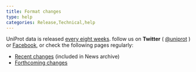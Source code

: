 ```yaml
---
title: Format changes
type: help
categories: Release,Technical,help
---
```


UniProt data is released [every eight weeks](https://www.uniprot.org/help/synchronization). follow us on **Twitter** ( [@uniprot](https://twitter.com/uniprot) ) or [Facebook](https://facebook.com/uniprot.org), or check the following pages regularly:

-   [Recent changes](https://www.uniprot.org/news) (included in News archive)
-   [Forthcoming changes](https://www.uniprot.org/changes)

